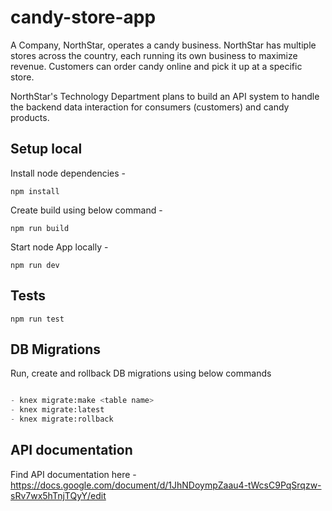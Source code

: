 # candy-store-app
A Company, NorthStar, operates a candy business. NorthStar has multiple stores across the country, each running its own business to maximize revenue. Customers can order candy online and pick it up at a specific store.

NorthStar's Technology Department plans to build an API system to handle the backend data interaction for consumers (customers) and candy products.

## Setup local

Install node dependencies -

`npm install`

Create build using below command -

`npm run build`

Start node App locally -

`npm run dev`

## Tests

`npm run test`


## DB Migrations

Run, create and rollback DB migrations using below commands

```python

- knex migrate:make <table name>
- knex migrate:latest
- knex migrate:rollback

```

## API documentation

Find API documentation here - https://docs.google.com/document/d/1JhNDoympZaau4-tWcsC9PqSrqzw-sRv7wx5hTnjTQyY/edit
